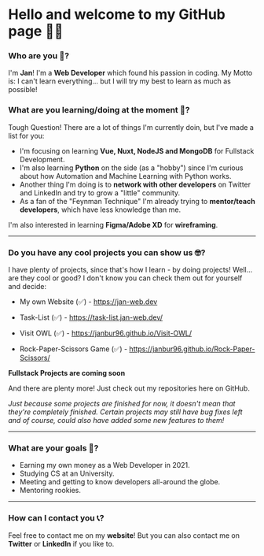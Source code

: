 # Hello and welcome to my GitHub page 👋🏼

### Who are you 🤨?

I'm __Jan__! I'm a __Web Developer__ which found his passion in coding. My Motto is: I can't learn everything... but I will try my best to learn as much as possible!

### What are you learning/doing at the moment 🧐?

Tough Question! There are a lot of things I'm currently doin, but I've made a list for you:

* I'm focusing on learning __Vue, Nuxt, NodeJS and MongoDB__ for Fullstack Development. 
* I'm also learning __Python__ on the side (as a "hobby") since I'm curious about how Automation and Machine Learning with Python works.
* Another thing I'm doing is to __network with other developers__ on Twitter and LinkedIn and try to grow a "little" community.
* As a fan of the "Feynman Technique" I'm already trying to __mentor/teach developers__, which have less knowledge than me.

I'm also interested in learning __Figma/Adobe XD__ for __wireframing__.

---

### Do you have any cool projects you can show us 🤓?

I have plenty of projects, since that's how I learn - by doing projects! Well... are they cool or good? I don't know you can check them out for yourself and decide:

* My own Website (✅) - https://jan-web.dev

* Task-List (✅) - https://task-list.jan-web.dev/
* Visit OWL (✅) - https://janbur96.github.io/Visit-OWL/
* Rock-Paper-Scissors Game (✅) - https://janbur96.github.io/Rock-Paper-Scissors/

__Fullstack Projects are coming soon__

And there are plenty more! Just check out my repositories here on GitHub.

_Just because some projects are finished for now, it doesn't mean that they're completely finished. Certain projects may still have bug fixes left and of course, could also have added some new features to them!_

---

### What are your goals 🎯?

* Earning my own money as a Web Developer in 2021.
* Studying CS at an University.
* Meeting and getting to know developers all-around the globe.
* Mentoring rookies.

---

### How can I contact you 📞?

Feel free to contact me on my __website__! But you can also contact me on __Twitter__ or __LinkedIn__ if you like to.


<!--
**JanBur96/JanBur96** is a ✨ _special_ ✨ repository because its `README.md` (this file) appears on your GitHub profile.

Here are some ideas to get you started:

- 🔭 I’m currently working on ...
- 🌱 I’m currently learning ...
- 👯 I’m looking to collaborate on ...
- 🤔 I’m looking for help with ...
- 💬 Ask me about ...
- 📫 How to reach me: ...
- 😄 Pronouns: ...
- ⚡ Fun fact: ...
-->
